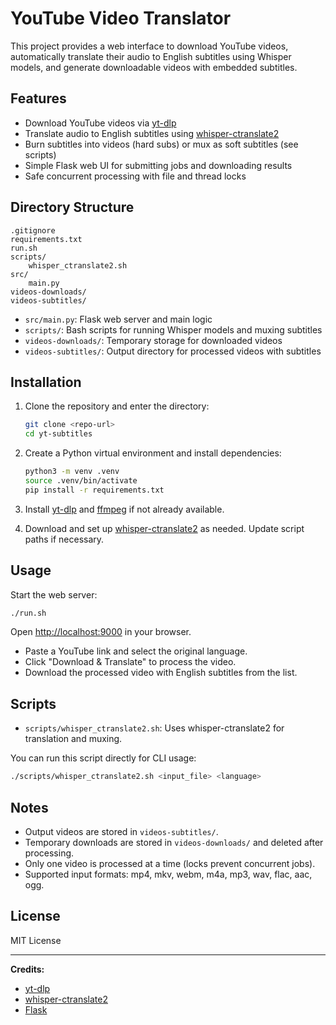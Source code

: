 # YouTube Video Translator

This project provides a web interface to download YouTube videos, automatically translate their audio to English subtitles using Whisper models, and generate downloadable videos with embedded subtitles.

## Features

- Download YouTube videos via [yt-dlp](https://github.com/yt-dlp/yt-dlp)
- Translate audio to English subtitles using [whisper-ctranslate2](https://github.com/guillaumekln/whisper-ctranslate2)
- Burn subtitles into videos (hard subs) or mux as soft subtitles (see scripts)
- Simple Flask web UI for submitting jobs and downloading results
- Safe concurrent processing with file and thread locks

## Directory Structure

```
.gitignore
requirements.txt
run.sh
scripts/
    whisper_ctranslate2.sh
src/
    main.py
videos-downloads/
videos-subtitles/
```

- `src/main.py`: Flask web server and main logic
- `scripts/`: Bash scripts for running Whisper models and muxing subtitles
- `videos-downloads/`: Temporary storage for downloaded videos
- `videos-subtitles/`: Output directory for processed videos with subtitles

## Installation

1. Clone the repository and enter the directory:
    ```sh
    git clone <repo-url>
    cd yt-subtitles
    ```

2. Create a Python virtual environment and install dependencies:
    ```sh
    python3 -m venv .venv
    source .venv/bin/activate
    pip install -r requirements.txt
    ```

3. Install [yt-dlp](https://github.com/yt-dlp/yt-dlp) and [ffmpeg](https://ffmpeg.org/) if not already available.

4. Download and set up [whisper-ctranslate2](https://github.com/guillaumekln/whisper-ctranslate2) as needed. Update script paths if necessary.

## Usage

Start the web server:

```sh
./run.sh
```

Open [http://localhost:9000](http://localhost:9000) in your browser.

- Paste a YouTube link and select the original language.
- Click "Download & Translate" to process the video.
- Download the processed video with English subtitles from the list.

## Scripts

- `scripts/whisper_ctranslate2.sh`: Uses whisper-ctranslate2 for translation and muxing.

You can run this script directly for CLI usage:

```sh
./scripts/whisper_ctranslate2.sh <input_file> <language>
```

## Notes

- Output videos are stored in `videos-subtitles/`.
- Temporary downloads are stored in `videos-downloads/` and deleted after processing.
- Only one video is processed at a time (locks prevent concurrent jobs).
- Supported input formats: mp4, mkv, webm, m4a, mp3, wav, flac, aac, ogg.

## License

MIT License

---

**Credits:**  
- [yt-dlp](https://github.com/yt-dlp/yt-dlp)  
- [whisper-ctranslate2](https://github.com/Softcatala/whisper-ctranslate2)  
- [Flask](https://flask.palletsprojects.com/)
